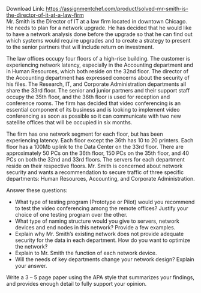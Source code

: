 Download Link: https://assignmentchef.com/product/solved-mr-smith-is-the-director-of-it-at-a-law-firm
<br>
Mr. Smith is the Director of IT at a law firm located in downtown Chicago. He needs to plan for a network upgrade. He has decided that he would like to have a network analysis done before the upgrade so that he can find out which systems would require upgrades and to create a strategy to present to the senior partners that will include return on investment.

The law offices occupy four floors of a high-rise building. The customer is experiencing network latency, especially in the Accounting department and in Human Resources, which both reside on the 32nd floor. The director of the Accounting department has expressed concerns about the security of his files. The Research, IT, and Corporate Administration departments all share the 33rd floor. The senior and junior partners and their support staff occupy the 35th floor, and the 36th floor is used for reception and conference rooms. The firm has decided that video conferencing is an essential component of its business and is looking to implement video conferencing as soon as possible so it can communicate with two new satellite offices that will be occupied in six months.

The firm has one network segment for each floor, but has been experiencing latency. Each floor except the 36th has 10 to 20 printers. Each floor has a 100Mb uplink to the Data Center on the 33rd floor. There are approximately 50 PCs on the 36th floor, 150 PCs on the 35th floor, and 40 PCs on both the 32nd and 33rd floors. The servers for each department reside on their respective floors. Mr. Smith is concerned about network security and wants a recommendation to secure traffic of three specific departments: Human Resources, Accounting, and Corporate Administration.

Answer these questions:

<ul>

 <li>What type of testing program (Prototype or Pilot) would you recommend to test the video conferencing among the remote offices? Justify your choice of one testing program over the other.</li>

 <li>What type of naming structure would you give to servers, network devices and end nodes in this network? Provide a few examples.</li>

 <li>Explain why Mr. Smith’s existing network does not provide adequate security for the data in each department. How do you want to optimize the network?</li>

 <li>Explain to Mr. Smith the function of each network device.</li>

 <li>Will the needs of key departments change your network design? Explain your answer.</li>

</ul>

Write a 3 – 5 page paper using the APA style that summarizes your findings, and provides enough detail to fully support your opinion.